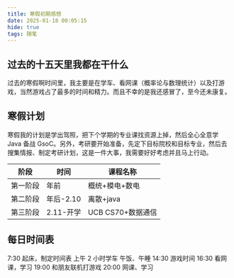 ```yaml
---
title: 寒假初期感想
date: 2025-01-18 00:05:15
hide: true
tags: 随笔
---
```


## 过去的十五天里我都在干什么

过去的寒假啊时间里，我主要是在学车、看网课（概率论与数理统计）以及打游戏，当然游戏占了最多的时间和精力。而且不幸的是我还感冒了，至今还未康复。

## 寒假计划

寒假我的计划是学出驾照，把下个学期的专业课找资源上掉，然后全心全意学 Java 备战 GsoC。另外，考研要开始准备，先定下目标院校和目标专业，然后去搜集情报、制定考研计划，这是一件大事，我需要好好考虑并且马上行动。

阶段 | 时间 | 课程名称
--- | --- | ---
第一阶段 | 年前 | 概统+模电+数电
第二阶段 | 年后-2.10 | 离散+java
第三阶段 | 2.11-开学 | UCB CS70+数据通信

## 每日时间表

7:30 起床，制定时间表
上午 2 小时学车
午饭、午睡
14:30 游戏时间
16:30 看网课，学习
19:00 和朋友联机打游戏
20:00 网课、学习


